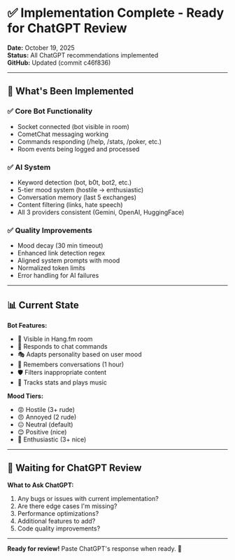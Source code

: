 # ✅ Implementation Complete - Ready for ChatGPT Review

**Date:** October 19, 2025  
**Status:** All ChatGPT recommendations implemented  
**GitHub:** Updated (commit c46f836)

---

## 🎯 **What's Been Implemented**

### ✅ **Core Bot Functionality**
- Socket connected (bot visible in room)
- CometChat messaging working
- Commands responding (/help, /stats, /poker, etc.)
- Room events being logged and processed

### ✅ **AI System**
- Keyword detection (bot, b0t, bot2, etc.)
- 5-tier mood system (hostile → enthusiastic)
- Conversation memory (last 5 exchanges)
- Content filtering (links, hate speech)
- All 3 providers consistent (Gemini, OpenAI, HuggingFace)

### ✅ **Quality Improvements**
- Mood decay (30 min timeout)
- Enhanced link detection regex
- Aligned system prompts with mood
- Normalized token limits
- Error handling for AI failures

---

## 📊 **Current State**

**Bot Features:**
- 🤖 Visible in Hang.fm room
- 💬 Responds to chat commands
- 🎭 Adapts personality based on user mood
- 🧠 Remembers conversations (1 hour)
- 🛡️ Filters inappropriate content
- 🎵 Tracks stats and plays music

**Mood Tiers:**
- 😡 Hostile (3+ rude)
- 😠 Annoyed (2 rude)
- 😐 Neutral (default)
- 😊 Positive (nice)
- 🎉 Enthusiastic (3+ nice)

---

## 📝 **Waiting for ChatGPT Review**

**What to Ask ChatGPT:**
1. Any bugs or issues with current implementation?
2. Are there edge cases I'm missing?
3. Performance optimizations?
4. Additional features to add?
5. Code quality improvements?

---

**Ready for review!** Paste ChatGPT's response when ready. 🚀

